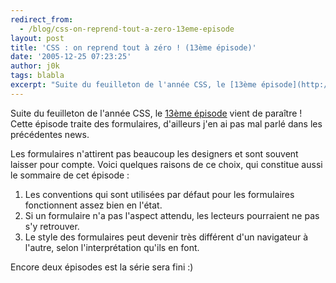 ```yaml
---
redirect_from:
  - /blog/css-on-reprend-tout-a-zero-13eme-episode
layout: post
title: 'CSS : on reprend tout à zéro ! (13ème épisode)'
date: '2005-12-25 07:23:25'
author: j0k
tags: blabla
excerpt: "Suite du feuilleton de l'année CSS, le [13ème épisode](http://pompage.net/pompe/cssdezero-13/) vient de paraître !   Cette épisode traite des formulaires, d'ailleurs j'en ai pas mal parlé dans les précédentes news.  \n  \nLes formulaires n'attirent pas beaucoup les designers et sont souvent laisser pour compte. Voici quelques raisons de ce choix, qui      …"
---
```


Suite du feuilleton de l'année CSS, le [13ème épisode](http://pompage.net/pompe/cssdezero-13/) vient de paraître !   Cette épisode traite des formulaires, d'ailleurs j'en ai pas mal parlé dans les précédentes news.

Les formulaires n'attirent pas beaucoup les designers et sont souvent laisser pour compte. Voici quelques raisons de ce choix, qui constitue aussi le sommaire de cet épisode :

   1. Les conventions qui sont utilisées par défaut pour les formulaires fonctionnent assez bien en l'état.
   2. Si un formulaire n'a pas l'aspect attendu, les lecteurs pourraient ne pas s'y retrouver.
   3. Le style des formulaires peut devenir très différent d'un navigateur à l'autre, selon l'interprétation qu'ils en font.

Encore deux épisodes est la série sera fini :)
